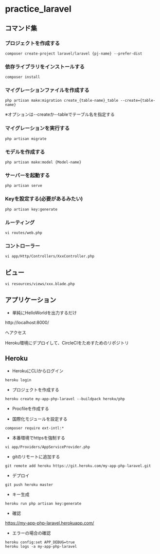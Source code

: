 # practice_laravel

## コマンド集

### プロジェクトを作成する

```
composer create-project laravel/laravel {pj-name} --prefer-dist
```
### 依存ライブラリをインストールする

```
composer install
```
### マイグレーションファイルを作成する

```
php artisan make:migration create_{table-name}_table --create={table-name}
```
※オプションは--createか--tableでテーブル名を指定する

### マイグレーションを実行する

```
php artisan migrate
```

### モデルを作成する

```
php artisan make:model {Model-name}
```

### サーバーを起動する

```
php artisan serve
```

### Keyを設定する(必要があるみたい)

```
php artisan key:generate
```

### ルーティング

```
vi routes/web.php
```

### コントローラー

```
vi app/Http/Controllers/XxxController.php
```

## ビュー

```
vi resources/views/xxx.blade.php
```

## アプリケーション
* 単純にHelloWorldを出力するだけ

http://localhost:8000/

へアクセス

Heroku環境にデプロイして、CircleCIをためすためのリポジトリ


## Heroku
* HerokuにCLIからログイン

```
heroku login
```

* プロジェクトを作成する

```
heroku create my-app-php-laravel --buildpack heroku/php
```
* Procfileを作成する

* 国際化モジュールを設定する

```
composer require ext-intl:*
```

* 本番環境でhttpsを強制する

```
vi app/Providers/AppServiceProvider.php
```

* gitのリモートに追加する

```
git remote add heroku https://git.heroku.com/my-app-php-laravel.git
```

* デプロイ

```
git push heroku master
```

* キー生成

```
heroku run php artisan key:generate
```

* 確認

https://my-app-php-laravel.herokuapp.com/


* エラーの場合の確認

```
heroku config:set APP_DEBUG=true
heroku logs -a my-app-php-laravel
```
